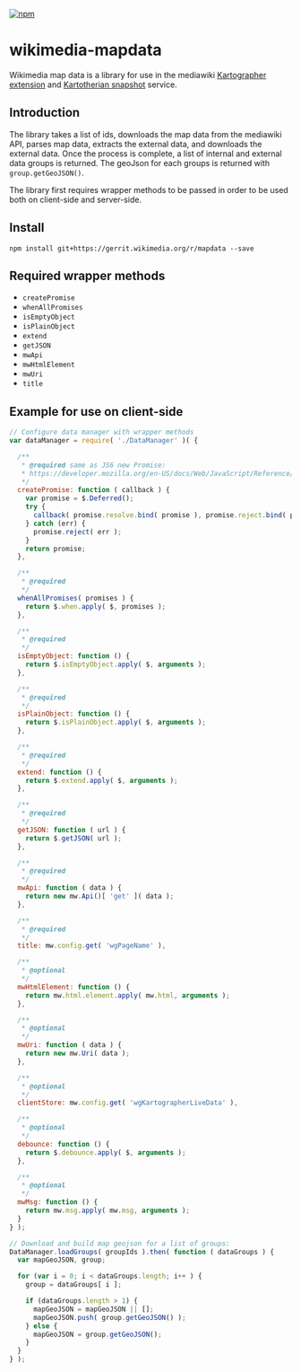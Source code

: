 [![npm](https://img.shields.io/npm/v/@wikimedia/mapdata.svg?style=flat)](https://www.npmjs.com/package/@wikimedia/mapdata)

# wikimedia-mapdata

Wikimedia map data is a library for use in the mediawiki [Kartographer extension](https://www.mediawiki.org/wiki/Extension:Kartographer)  and [Kartotherian snapshot](https://github.com/kartotherian/snapshot) service.

## Introduction

The library takes a list of ids, downloads the map data from the mediawiki API, parses map data, extracts the external data, and downloads the external data. Once the process is complete, a list of internal and external data groups is returned. The geoJson for each groups is returned with `group.getGeoJSON()`.

The library first requires wrapper methods to be passed in order to be used both on client-side and server-side.

## Install

```
npm install git+https://gerrit.wikimedia.org/r/mapdata --save
```

## Required wrapper methods

* `createPromise`
* `whenAllPromises`
* `isEmptyObject`
* `isPlainObject`
* `extend`
* `getJSON`
* `mwApi`
* `mwHtmlElement`
* `mwUri`
* `title`

## Example for use on client-side

```js
// Configure data manager with wrapper methods
var dataManager = require( './DataManager' )( {

  /**
   * @required same as JS6 new Promise:
   * https://developer.mozilla.org/en-US/docs/Web/JavaScript/Reference/Global_Objects/Promise
   */
  createPromise: function ( callback ) {
    var promise = $.Deferred();
    try {
      callback( promise.resolve.bind( promise ), promise.reject.bind( promise ) );
    } catch (err) {
      promise.reject( err );
    }
    return promise;
  },

  /**
   * @required
   */
  whenAllPromises( promises ) {
    return $.when.apply( $, promises );
  },

  /**
   * @required
   */
  isEmptyObject: function () {
    return $.isEmptyObject.apply( $, arguments );
  },

  /**
   * @required
   */
  isPlainObject: function () {
    return $.isPlainObject.apply( $, arguments );
  },

  /**
   * @required
   */
  extend: function () {
    return $.extend.apply( $, arguments );
  },

  /**
   * @required
   */
  getJSON: function ( url ) {
    return $.getJSON( url );
  },

  /**
   * @required
   */
  mwApi: function ( data ) {
    return new mw.Api()[ 'get' ]( data );
  },

  /**
   * @required
   */
  title: mw.config.get( 'wgPageName' ),

  /**
   * @optional
   */
  mwHtmlElement: function () {
    return mw.html.element.apply( mw.html, arguments );
  },

  /**
   * @optional
   */
  mwUri: function ( data ) {
    return new mw.Uri( data );
  },

  /**
   * @optional
   */
  clientStore: mw.config.get( 'wgKartographerLiveData' ),

  /**
   * @optional
   */
  debounce: function () {
    return $.debounce.apply( $, arguments );
  },

  /**
   * @optional
   */
  mwMsg: function () {
    return mw.msg.apply( mw.msg, arguments );
  }
} );

// Download and build map geojson for a list of groups:
DataManager.loadGroups( groupIds ).then( function ( dataGroups ) {
  var mapGeoJSON, group;

  for (var i = 0; i < dataGroups.length; i++ ) {
    group = dataGroups[ i ];

    if (dataGroups.length > 1) {
      mapGeoJSON = mapGeoJSON || [];
      mapGeoJSON.push( group.getGeoJSON() );
    } else {
      mapGeoJSON = group.getGeoJSON();
    }
  }
} );
```
